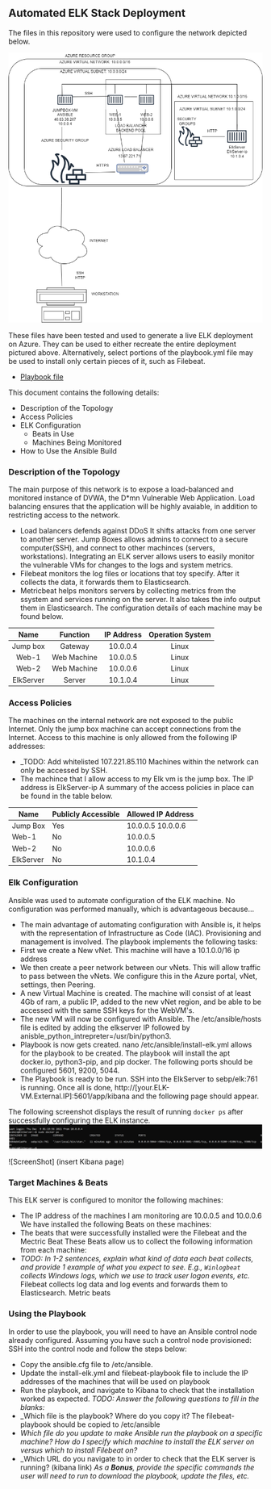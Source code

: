 ## Automated ELK Stack Deployment
The files in this repository were used to configure the network depicted below.

![ScreenShot](https://github.com/Hrespeto/ElkProject/blob/main/Ansible/Elk%20stack%20Diagram.png)

These files have been tested and used to generate a live ELK deployment on Azure. They can be used to either recreate the entire deployment pictured above. Alternatively, select portions of the playbook.yml file may be used to install only certain pieces of it, such as Filebeat.
  - [Playbook file](Ansible/Filebeat-playbook.yml.txt)
  
This document contains the following details:
- Description of the Topology
- Access Policies
- ELK Configuration
  - Beats in Use
  - Machines Being Monitored
- How to Use the Ansible Build
### Description of the Topology
The main purpose of this network is to expose a load-balanced and monitored instance of DVWA, the D*mn Vulnerable Web Application.
Load balancing ensures that the application will be highly avaiable, in addition to restricting access to the network.
- Load balancers defends against DDoS It shifts attacks from one server to another server. Jump Boxes allows admins to connect to a secure computer(SSH), and connect to other machinces (servers, workstations).
Integrating an ELK server allows users to easily monitor the vulnerable VMs for changes to the logs and system metrics.
- Filebeat monitors the log files or locations that toy specify. After it collects the data, it forwards them to Elasticsearch.
- Metricbeat helps monitors servers by collecting metrics from the ssystem and services running on the server. It also takes the info output them in Elasticsearch. 
The configuration details of each machine may be found below.

|   Name    |  Function   | IP Address | Operation System |
|:---------:|:-----------:|:----------:|:----------------:|
| Jump box  | Gateway     | 10.0.0.4   | Linux            |
| Web-1     | Web Machine | 10.0.0.5   | Linux            |
| Web-2     | Web Machine | 10.0.0.6   | Linux            |
| ElkServer | Server      | 10.1.0.4   | Linux            |
### Access Policies
The machines on the internal network are not exposed to the public Internet. 
Only the jump box machine can accept connections from the Internet. Access to this machine is only allowed from the following IP addresses:
- _TODO: Add whitelisted 107.221.85.110
Machines within the network can only be accessed by SSH. 
- The machince that I allow access to my Elk vm is the jump box. The IP address is ElkServer-ip
A summary of the access policies in place can be found in the table below.

| Name       | Publicly Accessible | Allowed IP Address |
|------------|---------------------|--------------------|
| Jump Box   | Yes                 | 10.0.0.5 10.0.0.6  |
| Web-1      | No                  | 10.0.0.5           |
| Web-2      | No                  | 10.0.0.6           |
| ElkServer  | No                  | 10.1.0.4           |
### Elk Configuration
Ansible was used to automate configuration of the ELK machine. No configuration was performed manually, which is advantageous because...
- The main advantage of automating configuration with Ansible is, it helps with the representation of Infrastructure as Code (IAC). Provisioning and management is involved. 
The playbook implements the following tasks:
- First we create a New vNet. This machine will have a 10.1.0.0/16 ip address
- We then create a peer network between our vNets. This will allow traffic to pass between the vNets. We configure this in the Azure portal, vNet, settings, then Peering.
- A new Virtual Machine is created. The machine will consist of at least 4Gb of ram, a public IP, added to the new vNet region, and be able to be accessed with the same SSH keys for the WebVM's.
- The new VM will now be configured with Ansible. The /etc/ansible/hosts file is edited by adding the elkserver IP followed by anisble_python_intrepreter=/usr/bin/python3.  
- Playbook is now gets created. nano /etc/ansible/install-elk.yml allows for the playbook to be created. The playbook will install the apt docker.io, python3-pip, and pip docker. The following ports should be configured 5601, 9200, 5044. 
- The Playbook is ready to be run. SSH into the ElkServer to sebp/elk:761 is running. Once all is done,  http://[your.ELK-VM.External.IP]:5601/app/kibana and the following page should appear. 
 
 The following screenshot displays the result of running `docker ps` after successfully configuring the ELK instance.
![ScreenShot](https://github.com/Hrespeto/ElkProject/blob/main/Ansible/Docker_ps_ouput.PNG)

 ![ScreenShot] (insert Kibana page)  
 
### Target Machines & Beats
This ELK server is configured to monitor the following machines:
- The IP address of the machines I am monitoring are 10.0.0.5 and 10.0.0.6
We have installed the following Beats on these machines:
- The beats that were successfully installed were the Filebeat and the Mectric Beat
These Beats allow us to collect the following information from each machine: 
- _TODO: In 1-2 sentences, explain what kind of data each beat collects, and provide 1 example of what you expect to see. E.g., `Winlogbeat` collects Windows logs, which we use to track user logon events, etc._ Filebeat collects log data and log events and forwards them to Elasticsearch. Metric beats 
### Using the Playbook
In order to use the playbook, you will need to have an Ansible control node already configured. Assuming you have such a control node provisioned: 
SSH into the control node and follow the steps below:
- Copy the ansible.cfg file to /etc/ansible.
- Update the install-elk.yml and filebeat-playbook file to include the IP addresses of the machines that will be used on playbook 
- Run the playbook, and navigate to Kibana to check that the installation worked as expected.
_TODO: Answer the following questions to fill in the blanks:_
- _Which file is the playbook? Where do you copy it? The filebeat-playbook should be copied to /etc/ansible
- _Which file do you update to make Ansible run the playbook on a specific machine? How do I specify which machine to install the ELK server on versus which to install Filebeat on?_
- _Which URL do you navigate to in order to check that the ELK server is running? (kibana link)
_As a **Bonus**, provide the specific commands the user will need to run to download the playbook, update the files, etc._
